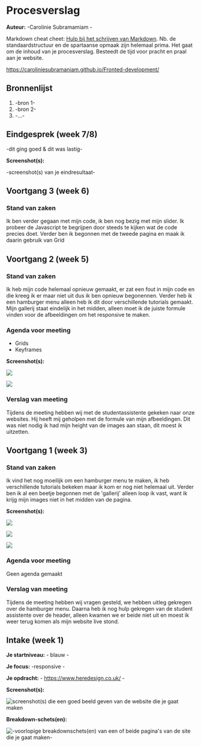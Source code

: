 # Procesverslag
**Auteur:** -Carolinie Subramamiam -

Markdown cheat cheet: [Hulp bij het schrijven van Markdown](https://github.com/adam-p/markdown-here/wiki/Markdown-Cheatsheet). Nb. de standaardstructuur en de spartaanse opmaak zijn helemaal prima. Het gaat om de inhoud van je procesverslag. Besteedt de tijd voor pracht en praal aan je website.

https://caroliniesubramaniam.github.io/Fronted-development/



## Bronnenlijst
1. -bron 1-
2. -bron 2-
3. -...-



## Eindgesprek (week 7/8)

-dit ging goed & dit was lastig-

**Screenshot(s):**

-screenshot(s) van je eindresultaat-



## Voortgang 3 (week 6)

### Stand van zaken

Ik ben verder gegaan met mijn code, ik ben nog bezig met mijn slider. Ik probeer de Javascript te begrijpen door steeds te kijken wat de code precies doet. Verder ben ik begonnen met de tweede pagina en maak ik daarin gebruik van Grid



## Voortgang 2 (week 5)

### Stand van zaken

Ik heb mijn code helemaal opnieuw gemaakt, er zat een fout in mijn code en die kreeg ik er maar niet uit dus ik ben opnieuw begonennen. Verder heb ik een hamburger menu alleen heb ik dit door verschillende tutorials gemaakt. Mijn gallerij staat eindelijk in het midden, alleen moet ik de juiste formule vinden voor de afbeeldingen om het responsive te maken. 

### Agenda voor meeting
- Grids
- Keyframes

**Screenshot(s):**

![](images/voortgang/voortgang4.jpg) 

![](images/voortgang/voortgang5.jpg) 

### Verslag van meeting

Tijdens de meeting hebben wij met de studentassistente gekeken naar onze websites. Hij heeft mij geholpen met de formule van mijn afbeeldingen. Dit was niet nodig ik had mijn height van de images aan staan, dit moest ik uitzetten. 





## Voortgang 1 (week 3)

### Stand van zaken

Ik vind het nog moeilijk om een hamburger menu te maken, ik heb verschillende tutorials bekeken maar ik kom er nog niet helemaal uit. Verder ben ik al een beetje begonnen met de 'gallerij' alleen loop ik vast, want ik krijg mijn images niet in het midden van de pagina. 

**Screenshot(s):**

![](images/voortgang1.jpg) 

![](images/voortgang2.jpg) 

![](images/voortgang3.jpg) 



### Agenda voor meeting

Geen agenda gemaakt


### Verslag van meeting

Tijdens de meeting hebben wij vragen gesteld, we hebben uitleg gekregen over de hamburger menu. Daarna heb ik nog hulp gekregen van de student assistente over de header, alleen kwamen we er beide niet uit en moest ik weer terug komen als mijn website live stond. 



## Intake (week 1)

**Je startniveau:** - blauw -

**Je focus:** -responsive -

**Je opdracht:** - https://www.heredesign.co.uk/ -

**Screenshot(s):**

![screenshot(s) die een goed beeld geven van de website die je gaat maken](images/sc1.png) 

**Breakdown-schets(en):**

![-voorlopige breakdownschets(en) van een of beide pagina's van de site die je gaat maken-](images/breakdown.png)
